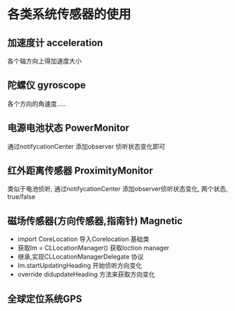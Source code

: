 # 各类系统传感器的使用

加速度计 acceleration
---

各个轴方向上得加速度大小



陀螺仪 gyroscope
---

各个方向的角速度..... 


电源电池状态 PowerMonitor
---

通过notifycationCenter 添加observer 侦听状态变化即可



红外距离传感器 ProximityMonitor
---

类似于电池侦听, 通过notifycationCenter 添加observer侦听状态变化, 两个状态, true/false




磁场传感器(方向传感器,指南针) Magnetic
---

- import CoreLocation 导入Corelocation 基础类
- 获取lm = CLLocationManager() 获取loction manager
- 继承,实现CLLocationManagerDelegate 协议
- lm.startUpdatingHeading 开始侦听方向变化
- override didupdateHeading 方法来获取方向变化


全球定位系统GPS 
---